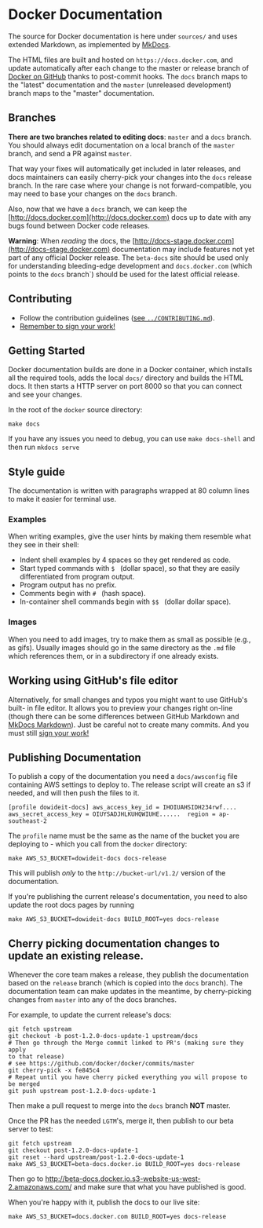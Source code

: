 # Docker Documentation

The source for Docker documentation is here under `sources/` and uses extended
Markdown, as implemented by [MkDocs](http://mkdocs.org).

The HTML files are built and hosted on `https://docs.docker.com`, and update
automatically after each change to the master or release branch of [Docker on
GitHub](https://github.com/docker/docker) thanks to post-commit hooks. The
`docs` branch maps to the "latest" documentation and the `master` (unreleased
development) branch maps to the "master" documentation.

## Branches

**There are two branches related to editing docs**: `master` and a `docs`
branch. You should always edit documentation on a local branch of the `master`
branch, and send a PR against `master`.

That way your fixes will automatically get included in later releases, and docs
maintainers can easily cherry-pick your changes into the `docs` release branch.
In the rare case where your change is not forward-compatible, you may need to
base your changes on the `docs` branch.

Also, now that we have a `docs` branch, we can keep the
[http://docs.docker.com](http://docs.docker.com) docs up to date with any bugs
found between Docker code releases.

**Warning**: When *reading* the docs, the
[http://docs-stage.docker.com](http://docs-stage.docker.com) documentation may
include features not yet part of any official Docker release. The `beta-docs`
site should be used only for understanding bleeding-edge development and
`docs.docker.com` (which points to the `docs` branch`) should be used for the
latest official release.

## Contributing

- Follow the contribution guidelines ([see
  `../CONTRIBUTING.md`](../CONTRIBUTING.md)).
- [Remember to sign your work!](../CONTRIBUTING.md#sign-your-work)

## Getting Started

Docker documentation builds are done in a Docker container, which installs all
the required tools, adds the local `docs/` directory and builds the HTML docs.
It then starts a HTTP server on port 8000 so that you can connect and see your
changes.

In the root of the `docker` source directory:

    make docs

If you have any issues you need to debug, you can use `make docs-shell` and then
run `mkdocs serve`

## Style guide

The documentation is written with paragraphs wrapped at 80 column lines to make
it easier for terminal use.

### Examples

When writing examples, give the user hints by making them resemble what they see
in their shell:

- Indent shell examples by 4 spaces so they get rendered as code.
- Start typed commands with `$ ` (dollar space), so that they are easily
  differentiated from program output.
- Program output has no prefix.
- Comments begin with `# ` (hash space).
- In-container shell commands begin with `$$ ` (dollar dollar space).

### Images

When you need to add images, try to make them as small as possible (e.g., as
gifs). Usually images should go in the same directory as the `.md` file which
references them, or in a subdirectory if one already exists.

## Working using GitHub's file editor

Alternatively, for small changes and typos you might want to use GitHub's built-
in file editor. It allows you to preview your changes right on-line (though
there can be some differences between GitHub Markdown and [MkDocs
Markdown](http://www.mkdocs.org/user-guide/writing-your-docs/)).  Just be
careful not to create many commits. And you must still [sign your
work!](../CONTRIBUTING.md#sign-your-work)

## Publishing Documentation

To publish a copy of the documentation you need a `docs/awsconfig`
file containing AWS settings to deploy to. The release script will
create an s3 if needed, and will then push the files to it.

    [profile dowideit-docs] aws_access_key_id = IHOIUAHSIDH234rwf....
    aws_secret_access_key = OIUYSADJHLKUHQWIUHE......  region = ap-southeast-2

The `profile` name must be the same as the name of the bucket you are deploying
to - which you call from the `docker` directory:

    make AWS_S3_BUCKET=dowideit-docs docs-release

This will publish _only_ to the `http://bucket-url/v1.2/` version of the
documentation.

If you're publishing the current release's documentation, you need to
also update the root docs pages by running

    make AWS_S3_BUCKET=dowideit-docs BUILD_ROOT=yes docs-release

## Cherry picking documentation changes to update an existing release.

Whenever the core team makes a release, they publish the documentation based
on the `release` branch (which is copied into the `docs` branch). The
documentation team can make updates in the meantime, by cherry-picking changes
from `master` into any of the docs branches.

For example, to update the current release's docs:

    git fetch upstream
    git checkout -b post-1.2.0-docs-update-1 upstream/docs
    # Then go through the Merge commit linked to PR's (making sure they apply
    to that release)
    # see https://github.com/docker/docker/commits/master
    git cherry-pick -x fe845c4
    # Repeat until you have cherry picked everything you will propose to be merged
    git push upstream post-1.2.0-docs-update-1

Then make a pull request to merge into the `docs` branch __NOT__ master.

Once the PR has the needed `LGTM`'s, merge it, then publish to our beta server
to test:

    git fetch upstream
    git checkout post-1.2.0-docs-update-1
    git reset --hard upstream/post-1.2.0-docs-update-1
    make AWS_S3_BUCKET=beta-docs.docker.io BUILD_ROOT=yes docs-release

Then go to http://beta-docs.docker.io.s3-website-us-west-2.amazonaws.com/
and make sure that what you have published is good.

When you're happy with it, publish the docs to our live site:

    make AWS_S3_BUCKET=docs.docker.com BUILD_ROOT=yes docs-release

